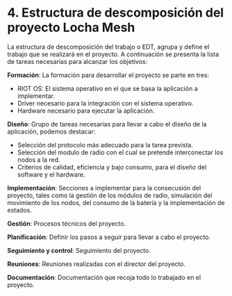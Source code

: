 # 4. Estructura de descomposición del proyecto Locha Mesh

La estructura de descomposición del trabajo o EDT, agrupa y define el trabajo que se realizará en el proyecto. A continuación se presenta la lista de tareas necesarias para alcanzar los objetivos:

**Formación**: La formación para desarrollar el proyecto se parte en tres:
- RIOT OS: El sistema operativo en el que se basa la aplicación a implementar.
- Driver necesario para la integración con el sistema operativo.
- Hardware necesario para ejecutar la aplicación.

**Diseño**: Grupo de tareas necesarias para llevar a cabo el diseño de la aplicación, podemos destacar:
- Selección del protocolo más adecuado para la tarea prevista.
- Selección del modulo de radio con el cual se pretende interconectar los nodos a la red.
- Criterios de calidad, eficiencia y bajo consumo, para el diseño del software y el hardware.

**Implementación**: Secciones a implementar para la consecusión del proyecto, tales como la gestión de los módulos de radio, simulación del movimiento de los nodos, del consumo de la batería y la implementación de estados.

**Gestión**: Procesos técnicos del proyecto.

**Planificación**: Definir los pasos a seguir para llevar a cabo el proyecto.

**Seguimiento y control**: Seguimiento del proyecto.

**Reuniones**: Reuniones realizadas con el director del proyecto.

**Documentación**: Documentación que recoja todo lo trabajado en el proyecto. 

